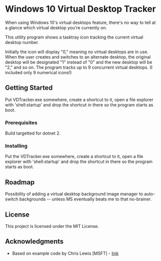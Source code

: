 # Windows 10 Virtual Desktop Tracker

When using Windows 10's virtual desktops feature, there's no way to tell at a glance which virtual desktop you're currently on.

This utility program shows a tasktray icon tracking the current virtual desktop number.

Initially the icon will display "0," meaning no virtual desktops are in use.  When the user creates and switches to an alternate desktop, the original desktop will be designated "1" instead of "0" and the new desktop will be "2," and so on.  The program tracks up to 9 concurrent virtual desktops.  (I included only 9 numerical icons!)

## Getting Started

Put VDTracker.exe somewhere, create a shortcut to it, open a file explorer with 'shell:startup' and drop the shortcut in there so the program starts as boot.

### Prerequisites

Build targetted for dotnet 2.

### Installing

Put the VDTracker.exe somewhere, create a shortcut to it, open a file explorer with 'shell:startup' and drop the shortcut in there so the program starts as boot.

## Roadmap

Possibility of adding a virtual desktop background image manager to auto-switch backgrounds -- unless MS eventually beats me to that no-brainer.

## License

This project is licensed under the MIT License.

## Acknowledgments

* Based on example code by Chris Lewis [MSFT] - [link](https://blogs.msdn.microsoft.com/winsdk/2015/09/10/virtual-desktop-switching-in-windows-10/)

